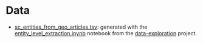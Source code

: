# Data


* [sc_entities_from_geo_articles.tsv](./sc_entities_from_geo_articles.tsv): generated with the [entity_level_extraction.ipynb](https://github.com/GEODE-project/data-exploration/blob/main/notebooks/entity_level_exploration.ipynb) notebook from the [data-exploration](https://github.com/GEODE-project/data-exploration/tree/main) project.

